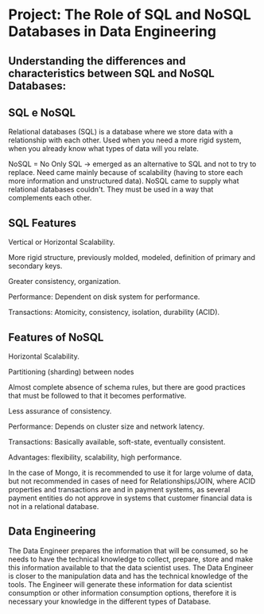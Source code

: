 # Project: The Role of SQL and NoSQL Databases in Data Engineering

## Understanding the differences and characteristics between SQL and NoSQL Databases:

## SQL e NoSQL

Relational databases (SQL) is a database where we store data with a relationship with each other. Used when you need a more rigid system, when you already know what types of data will you relate.

NoSQL = No Only SQL → emerged as an alternative to SQL and not to try to replace. Need came mainly because of scalability (having to store each more information and unstructured data). NoSQL came to supply what relational databases couldn't. They must be used in a way that complements each other.

## SQL Features

Vertical or Horizontal Scalability.

More rigid structure, previously molded, modeled, definition of primary and secondary keys.

Greater consistency, organization.

Performance: Dependent on disk system for performance.

Transactions: Atomicity, consistency, isolation, durability (ACID).

## Features of NoSQL

Horizontal Scalability.

Partitioning (sharding) between nodes

Almost complete absence of schema rules, but there are good practices that must be followed to that it becomes performative.

Less assurance of consistency.

Performance: Depends on cluster size and network latency.

Transactions: Basically available, soft-state, eventually consistent.

Advantages: flexibility, scalability, high performance.

In the case of Mongo, it is recommended to use it for large volume of data, but not recommended in cases of need for Relationships/JOIN, where ACID properties and transactions are and in payment systems, as several payment entities do not approve in systems that customer financial data is not in a relational database.

## Data Engineering
The Data Engineer prepares the information that will be consumed, so he needs to have the technical knowledge to collect, prepare, store and make this information available to that the data scientist uses. The Data Engineer is closer to the manipulation data and has the technical knowledge of the tools. The Engineer will generate these information for data scientist consumption or other information consumption options, therefore it is necessary your knowledge in the different types of Database.
